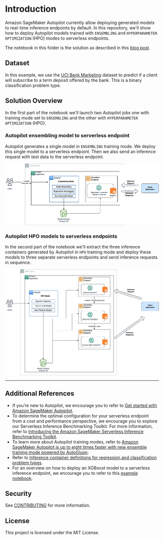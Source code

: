# Introduction

Amazon SageMaker Autopilot currently allow deploying generated models to real-time inference endpoints by default. In this repository, we'll show how to deploy Autopilot models trained with `ENSEMBLING` and `HYPERPARAMETER OPTIMIZATION` (HPO) modes to serverless endpoints.

The notebook in this folder is the solution as described in this [blog post](https://aws.amazon.com/blogs/machine-learning/deploy-amazon-sagemaker-autopilot-models-to-serverless-inference-endpoints/).

## Dataset

In this example, we use the [UCI Bank Marketing](https://archive.ics.uci.edu/ml/datasets/Bank+Marketing) dataset to predict if a client will subscribe to a term deposit offered by the bank. This is a binary classification problem type.

## Solution Overview

In the first part of the notebook we'll launch two Autopilot jobs one with training mode set to `ENSEMBLING` and the other with `HYPERPARAMETER OPTIMIZATION` (HPO).

### Autopilot ensembling model to serverless endpoint

Autopilot generates a single model in `ENSEMBLING` training mode. We deploy this single model to a serverless endpoint. Then we also send an inference request with test data to the serverless endpoint.

![Deploying Autopilot Ensembling Models to Serverless Endpoints](images/deploying-autopilot-to-serverless-endpoints-ENS.png)

### Autopilot HPO models to serverless endpoints

In the second part of the notebook we'll extract the three inference containers generated by Autopilot in `HPO` training mode and deploy these models to three separate serverless endpoints and send inference requests in sequence.

![Deploying Autopilot HPO Models to Serverless Endpoints](images/deploying-autopilot-to-serverless-endpoints-HPO.png)

----

## Additional References

- If you’re new to Autopilot, we encourage you to refer to [Get started with Amazon SageMaker Autopilot](https://docs.aws.amazon.com/sagemaker/latest/dg/autopilot-automate-model-development-get-started.html).
- To determine the optimal configuration for your serverless endpoint from a cost and performance perspective, we encourage you to explore our Serverless Inference Benchmarking Toolkit. For more information, refer to [Introducing the Amazon SageMaker Serverless Inference Benchmarking Toolkit](https://aws.amazon.com/blogs/machine-learning/introducing-the-amazon-sagemaker-serverless-inference-benchmarking-toolkit/).
- To learn more about Autopilot training modes, refer to [Amazon SageMaker Autopilot is up to eight times faster with new ensemble training mode powered by AutoGluon](https://aws.amazon.com/blogs/machine-learning/amazon-sagemaker-autopilot-is-up-to-eight-times-faster-with-new-ensemble-training-mode-powered-by-autogluon/).
- Refer to [Inference container definitions for regression and classification problem types](https://docs.aws.amazon.com/sagemaker/latest/dg/autopilot-automate-model-development-container-output.html#autopilot-problem-type-container-output).
- For an overview on how to deploy an XGBoost model to a serverless inference endpoint, we encourage you to refer to this [example notebook](https://github.com/aws/amazon-sagemaker-examples/blob/main/serverless-inference/Serverless-Inference-Walkthrough.ipynb).

## Security

See [CONTRIBUTING](CONTRIBUTING.md#security-issue-notifications) for more information.

## License

This project is licensed under the MIT License.
